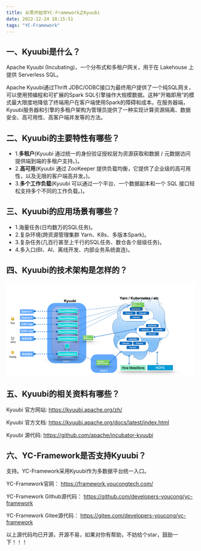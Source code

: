 ```yaml
---
title: 从零开始学YC-Framework之Kyuubi
date: 2022-12-24 18:15:51
tags: "YC-Framework"
---
```


## 一、Kyuubi是什么？
Apache Kyuubi (Incubating)，一个分布式和多租户网关，用于在 Lakehouse 上提供 Serverless SQL。
<!--more-->

Apache Kyuubi通过Thrift JDBC/ODBC接口为最终用户提供了一个纯SQL网关，可以使用预编程和可扩展的Spark SQL引擎操作大规模数据。这种“开箱即用”的模式最大限度地降低了终端用户在客户端使用Spark的障碍和成本。在服务器端，Kyuubi服务器和引擎的多租户架构为管理员提供了一种实现计算资源隔离、数据安全、高可用性、高客户端并发等的方法。

## 二、Kyuubi的主要特性有哪些？
- 1.**多租户**(Kyuubi 通过统一的身份验证授权层为资源获取和数据 / 元数据访问提供端到端的多租户支持。)。
- 2.**高可用**(Kyuubi 通过 ZooKeeper 提供负载均衡，它提供了企业级的高可用性，以及无限的客户端高并发。)。
- 3.**多个工作负载**(Kyuubi 可以通过一个平台、一个数据副本和一个 SQL 接口轻松支持多个不同的工作负载。)。


## 三、Kyuubi的应用场景有哪些？
- 1.海量任务(日均数万的SQL任务)。
- 2.复杂环境(跨资源管理集群 Yarn、K8s、多版本Spark)。
- 3.复杂任务(几百行甚至上千行的SQL任务、数仓各个层级任务)。
- 4.多入口(BI、AI、离线开发、内部业务系统直连)。

## 四、Kyuubi的技术架构是怎样的？
![技术架构图](从零开始学YC-Framework之Kyuubi/01.png)

## 五、Kyuubi的相关资料有哪些？
Kyuubi 官方网站:
https://kyuubi.apache.org/zh/

Kyuubi 官方文档:
https://kyuubi.apache.org/docs/latest/index.html

Kyuubi 源代码:
https://github.com/apache/incubator-kyuubi

## 六、YC-Framework是否支持Kyuubi？
支持。YC-Framework采用Kyuubi作为多数据平台统一入口。

YC-Framework官网：
https://framework.youcongtech.com/

YC-Framework Github源代码：
https://github.com/developers-youcong/yc-framework

YC-Framework Gitee源代码：
https://gitee.com/developers-youcong/yc-framework

以上源代码均已开源，开源不易，如果对你有帮助，不妨给个star，鼓励一下！！！